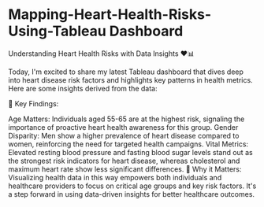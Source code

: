 # Mapping-Heart-Health-Risks-Using-Tableau Dashboard

 Understanding Heart Health Risks with Data Insights ❤️📊

Today, I'm excited to share my latest Tableau dashboard that dives deep into heart disease risk factors and highlights key patterns in health metrics. Here are some insights derived from the data:

🔎 Key Findings:

Age Matters: Individuals aged 55-65 are at the highest risk, signaling the importance of proactive heart health awareness for this group.
Gender Disparity: Men show a higher prevalence of heart disease compared to women, reinforcing the need for targeted health campaigns.
Vital Metrics: Elevated resting blood pressure and fasting blood sugar levels stand out as the strongest risk indicators for heart disease, whereas cholesterol and maximum heart rate show less significant differences.
🎯 Why it Matters:
Visualizing health data in this way empowers both individuals and healthcare providers to focus on critical age groups and key risk factors. It's a step forward in using data-driven insights for better healthcare outcomes.



